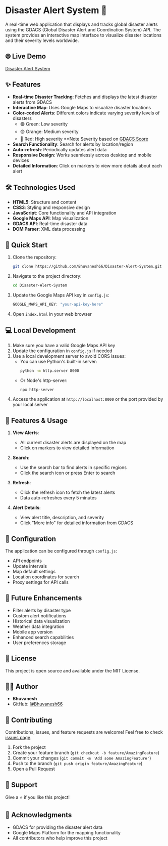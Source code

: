 # Disaster Alert System 🚨

A real-time web application that displays and tracks global disaster alerts using the GDACS (Global Disaster Alert and Coordination System) API. The system provides an interactive map interface to visualize disaster locations and their severity levels worldwide.

## 🌐 Live Demo
[Disaster Alert System](https://disaster-alert-system.onrender.com)

## ✨ Features

- **Real-time Disaster Tracking**: Fetches and displays the latest disaster alerts from GDACS
- **Interactive Map**: Uses Google Maps to visualize disaster locations
- **Color-coded Alerts**: Different colors indicate varying severity levels of disasters
  - 🟢 Green: Low severity
  - 🟡 Orange: Medium severity
  - 🔴 Red: High severity
    **Note Severity based on [GDACS Score](https://www.gdacs.org/Knowledge/models_EQ.aspx)
- **Search Functionality**: Search for alerts by location/region
- **Auto-refresh**: Periodically updates alert data
- **Responsive Design**: Works seamlessly across desktop and mobile devices
- **Detailed Information**: Click on markers to view more details about each alert

## 🛠️ Technologies Used

- **HTML5**: Structure and content
- **CSS3**: Styling and responsive design
- **JavaScript**: Core functionality and API integration
- **Google Maps API**: Map visualization
- **GDACS API**: Real-time disaster data
- **DOM Parser**: XML data processing

## 🚀 Quick Start

1. Clone the repository:
   ```bash
   git clone https://github.com/Bhuvanesh66/Disaster-Alert-System.git
   ```

2. Navigate to the project directory:
   ```bash
   cd Disaster-Alert-System
   ```

3. Update the Google Maps API key in `config.js`:
   ```javascript
   GOOGLE_MAPS_API_KEY: "your-api-key-here"
   ```

4. Open `index.html` in your web browser

## 💻 Local Development

1. Make sure you have a valid Google Maps API key
2. Update the configuration in `config.js` if needed
3. Use a local development server to avoid CORS issues:
   - You can use Python's built-in server:
     ```bash
     python -m http.server 8000
     ```
   - Or Node's http-server:
     ```bash
     npx http-server
     ```
4. Access the application at `http://localhost:8000` or the port provided by your local server

## 📱 Features & Usage

1. **View Alerts**:
   - All current disaster alerts are displayed on the map
   - Click on markers to view detailed information

2. **Search**:
   - Use the search bar to find alerts in specific regions
   - Click the search icon or press Enter to search

3. **Refresh**:
   - Click the refresh icon to fetch the latest alerts
   - Data auto-refreshes every 5 minutes

4. **Alert Details**:
   - View alert title, description, and severity
   - Click "More info" for detailed information from GDACS

## 🔧 Configuration

The application can be configured through `config.js`:
- API endpoints
- Update intervals
- Map default settings
- Location coordinates for search
- Proxy settings for API calls

## 🌟 Future Enhancements

- Filter alerts by disaster type
- Custom alert notifications
- Historical data visualization
- Weather data integration
- Mobile app version
- Enhanced search capabilities
- User preferences storage

## 📝 License

This project is open source and available under the MIT License.

## 👨‍💻 Author

- **Bhuvanesh**
- GitHub: [@Bhuvanesh66](https://github.com/Bhuvanesh66)

## 🤝 Contributing

Contributions, issues, and feature requests are welcome! Feel free to check [issues page](https://github.com/Bhuvanesh66/Disaster-Alert-System/issues).

1. Fork the project
2. Create your feature branch (`git checkout -b feature/AmazingFeature`)
3. Commit your changes (`git commit -m 'Add some AmazingFeature'`)
4. Push to the branch (`git push origin feature/AmazingFeature`)
5. Open a Pull Request

## 💌 Support

Give a ⭐️ if you like this project!

## 🙏 Acknowledgments

- GDACS for providing the disaster alert data
- Google Maps Platform for the mapping functionality
- All contributors who help improve this project
